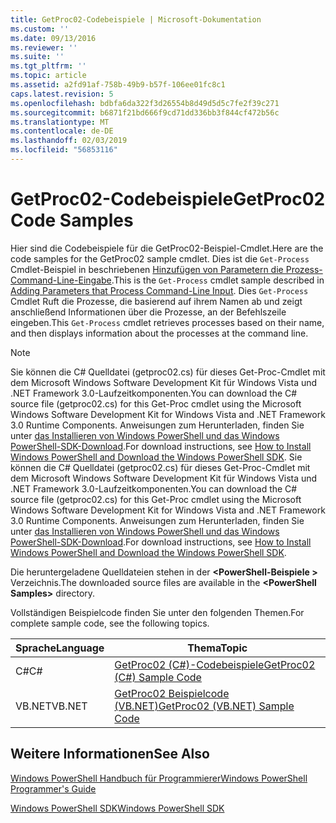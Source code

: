 ```yaml
---
title: GetProc02-Codebeispiele | Microsoft-Dokumentation
ms.custom: ''
ms.date: 09/13/2016
ms.reviewer: ''
ms.suite: ''
ms.tgt_pltfrm: ''
ms.topic: article
ms.assetid: a2fd91af-758b-49b9-b57f-106ee01fc8c1
caps.latest.revision: 5
ms.openlocfilehash: bdbfa6da322f3d26554b8d49d5d5c7fe2f39c271
ms.sourcegitcommit: b6871f21bd666f9cd71dd336bb3f844cf472b56c
ms.translationtype: MT
ms.contentlocale: de-DE
ms.lasthandoff: 02/03/2019
ms.locfileid: "56853116"
---
```

# <a name="getproc02-code-samples"></a><span data-ttu-id="69502-102">GetProc02-Codebeispiele</span><span class="sxs-lookup"><span data-stu-id="69502-102">GetProc02 Code Samples</span></span>

<span data-ttu-id="69502-103">Hier sind die Codebeispiele für die GetProc02-Beispiel-Cmdlet.</span><span class="sxs-lookup"><span data-stu-id="69502-103">Here are the code samples for the GetProc02 sample cmdlet.</span></span> <span data-ttu-id="69502-104">Dies ist die `Get-Process` Cmdlet-Beispiel in beschriebenen [Hinzufügen von Parametern die Prozess-Command-Line-Eingabe](../cmdlet/adding-parameters-that-process-command-line-input.md).</span><span class="sxs-lookup"><span data-stu-id="69502-104">This is the `Get-Process` cmdlet sample described in [Adding Parameters that Process Command-Line Input](../cmdlet/adding-parameters-that-process-command-line-input.md).</span></span> <span data-ttu-id="69502-105">Dies `Get-Process` Cmdlet Ruft die Prozesse, die basierend auf ihrem Namen ab und zeigt anschließend Informationen über die Prozesse, an der Befehlszeile eingeben.</span><span class="sxs-lookup"><span data-stu-id="69502-105">This `Get-Process` cmdlet retrieves processes based on their name, and then displays information about the processes at the command line.</span></span>

> [!NOTE]
> <span data-ttu-id="69502-106">Sie können die C# Quelldatei (getproc02.cs) für dieses Get-Proc-Cmdlet mit dem Microsoft Windows Software Development Kit für Windows Vista und .NET Framework 3.0-Laufzeitkomponenten.</span><span class="sxs-lookup"><span data-stu-id="69502-106">You can download the C# source file (getproc02.cs) for this Get-Proc cmdlet using the Microsoft Windows Software Development Kit for Windows Vista and .NET Framework 3.0 Runtime Components.</span></span> <span data-ttu-id="69502-107">Anweisungen zum Herunterladen, finden Sie unter [das Installieren von Windows PowerShell und das Windows PowerShell-SDK-Download](/powershell/developer/installing-the-windows-powershell-sdk).</span><span class="sxs-lookup"><span data-stu-id="69502-107">For download instructions, see [How to Install Windows PowerShell and Download the Windows PowerShell SDK](/powershell/developer/installing-the-windows-powershell-sdk).</span></span>
> <span data-ttu-id="69502-108">Sie können die C# Quelldatei (getproc02.cs) für dieses Get-Proc-Cmdlet mit dem Microsoft Windows Software Development Kit für Windows Vista und .NET Framework 3.0-Laufzeitkomponenten.</span><span class="sxs-lookup"><span data-stu-id="69502-108">You can download the C# source file (getproc02.cs) for this Get-Proc cmdlet using the Microsoft Windows Software Development Kit for Windows Vista and .NET Framework 3.0 Runtime Components.</span></span> <span data-ttu-id="69502-109">Anweisungen zum Herunterladen, finden Sie unter [das Installieren von Windows PowerShell und das Windows PowerShell-SDK-Download](/powershell/developer/installing-the-windows-powershell-sdk).</span><span class="sxs-lookup"><span data-stu-id="69502-109">For download instructions, see [How to Install Windows PowerShell and Download the Windows PowerShell SDK](/powershell/developer/installing-the-windows-powershell-sdk).</span></span>
>
> <span data-ttu-id="69502-110">Die heruntergeladene Quelldateien stehen in der  **\<PowerShell-Beispiele >** Verzeichnis.</span><span class="sxs-lookup"><span data-stu-id="69502-110">The downloaded source files are available in the **\<PowerShell Samples>** directory.</span></span>

<span data-ttu-id="69502-111">Vollständigen Beispielcode finden Sie unter den folgenden Themen.</span><span class="sxs-lookup"><span data-stu-id="69502-111">For complete sample code, see the following topics.</span></span>

|<span data-ttu-id="69502-112">Sprache</span><span class="sxs-lookup"><span data-stu-id="69502-112">Language</span></span>|<span data-ttu-id="69502-113">Thema</span><span class="sxs-lookup"><span data-stu-id="69502-113">Topic</span></span>|
|--------------|-----------|
|<span data-ttu-id="69502-114">C#</span><span class="sxs-lookup"><span data-stu-id="69502-114">C#</span></span>|[<span data-ttu-id="69502-115">GetProc02 (C#)-Codebeispiele</span><span class="sxs-lookup"><span data-stu-id="69502-115">GetProc02 (C#) Sample Code</span></span>](./getproc02-csharp-sample-code.md)|
|<span data-ttu-id="69502-116">VB.NET</span><span class="sxs-lookup"><span data-stu-id="69502-116">VB.NET</span></span>|[<span data-ttu-id="69502-117">GetProc02 Beispielcode (VB.NET)</span><span class="sxs-lookup"><span data-stu-id="69502-117">GetProc02 (VB.NET) Sample Code</span></span>](./getproc02-vb-net-sample-code.md)|

## <a name="see-also"></a><span data-ttu-id="69502-118">Weitere Informationen</span><span class="sxs-lookup"><span data-stu-id="69502-118">See Also</span></span>

[<span data-ttu-id="69502-119">Windows PowerShell Handbuch für Programmierer</span><span class="sxs-lookup"><span data-stu-id="69502-119">Windows PowerShell Programmer's Guide</span></span>](./windows-powershell-programmer-s-guide.md)

[<span data-ttu-id="69502-120">Windows PowerShell SDK</span><span class="sxs-lookup"><span data-stu-id="69502-120">Windows PowerShell SDK</span></span>](../windows-powershell-reference.md)